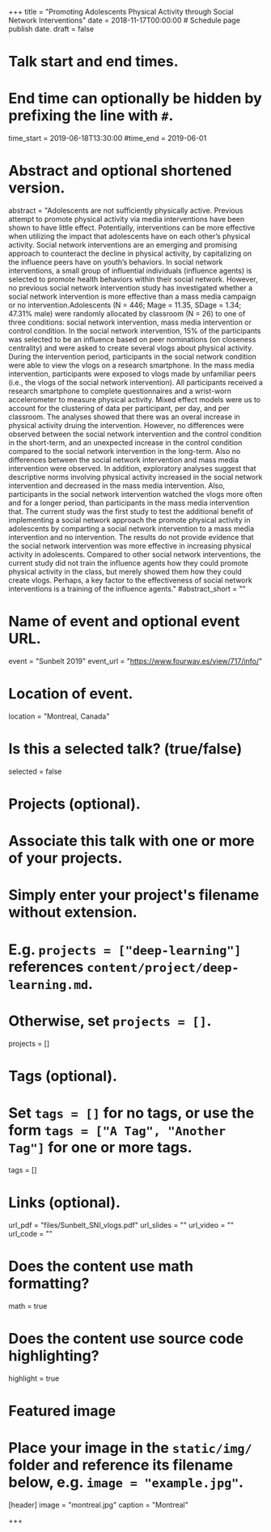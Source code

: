 +++
title = "Promoting Adolescents Physical Activity through Social Network Interventions"
date = 2018-11-17T00:00:00  # Schedule page publish date.
draft = false

# Talk start and end times.
#   End time can optionally be hidden by prefixing the line with `#`.
time_start = 2019-06-18T13:30:00
#time_end = 2019-06-01

# Abstract and optional shortened version.
abstract = "Adolescents are not sufficiently physically active. Previous attempt to promote physical activity via media interventions have been shown to have little effect. Potentially, interventions can be more effective when utilizing the impact that adolescents have on each other’s physical activity. Social network interventions are an emerging and promising approach to counteract the decline in physical activity, by capitalizing on the influence peers have on youth’s behaviors. In social network interventions, a small group of influential individuals (influence agents) is selected to promote health behaviors within their social network. However, no previous social network intervention study has investigated whether a social network intervention is more effective than a mass media campaign or no intervention.Adolescents (N = 446; Mage = 11.35, SDage = 1.34; 47.31% male) were randomly allocated by classroom (N = 26) to one of three conditions: social network intervention, mass media intervention or control condition. In the social network intervention, 15% of the participants was selected to be an influence based on peer nominations (on closeness centrality) and were asked to create several vlogs about physical activity. During the intervention period, participants in the social network condition were able to view the vlogs on a research smartphone. In the mass media intervention, participants were exposed to vlogs made by unfamiliar peers (i.e., the vlogs of the social network intervention). All participants received a research smartphone to complete questionnaires and a wrist-worn accelerometer to measure physical activity. Mixed effect models were us to account for the clustering of data per participant, per day, and per classroom. The analyses showed that there was an overal increase in physical activity druing the intervention. However, no differences were observed between the social network intervention and the control condition in the short-term, and an unexpected increase in the control condition compared to the social network intervention in the long-term. Also no differences between the social network intervention and mass media intervention were observed. In addition, exploratory analyses suggest that descriptive norms involving physical activity increased in the social network intervention and decreased in the mass media intervention. Also, participants in the social network intervention watched the vlogs more often and for a longer period, than participants in the mass media intervention that. The current study was the first study to test the additional benefit of implementing a social network approach the promote physical activity in adolescents by comparting a social network intervention to a mass media intervention and no intervention. The results do not provide evidence that the social network intervention was more effective in increasing physical activity in adolescents. Compared to other social network interventions, the current study did not train the influence agents how they could promote physical activity in the class, but merely showed them how they could create vlogs. Perhaps, a key factor to the effectiveness of social network interventions is a training of the influence agents."
#abstract_short = ""

# Name of event and optional event URL.
event = "Sunbelt 2019"
event_url = "https://www.fourwav.es/view/717/info/"

# Location of event.
location = "Montreal, Canada"

# Is this a selected talk? (true/false)
selected = false

# Projects (optional).
#   Associate this talk with one or more of your projects.
#   Simply enter your project's filename without extension.
#   E.g. `projects = ["deep-learning"]` references `content/project/deep-learning.md`.
#   Otherwise, set `projects = []`.
projects = []

# Tags (optional).
#   Set `tags = []` for no tags, or use the form `tags = ["A Tag", "Another Tag"]` for one or more tags.
tags = []

# Links (optional).
url_pdf = "files/Sunbelt_SNI_vlogs.pdf"
url_slides = ""
url_video = ""
url_code = ""

# Does the content use math formatting?
math = true

# Does the content use source code highlighting?
highlight = true

# Featured image
# Place your image in the `static/img/` folder and reference its filename below, e.g. `image = "example.jpg"`.
[header]
image = "montreal.jpg"
caption = "Montreal"

+++
